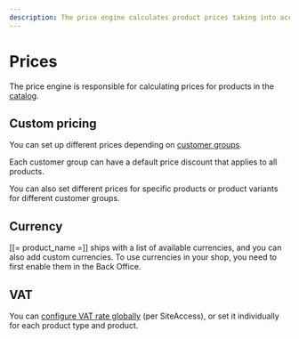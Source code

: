 ```yaml
---
description: The price engine calculates product prices taking into account customer groups, currencies and taxes.
---
```


# Prices

The price engine is responsible for calculating prices for products in the [catalog](pim.md).

## Custom pricing

You can set up different prices depending on [customer groups](customer_groups.md).

Each customer group can have a default price discount that applies to all products.

You can also set different prices for specific products or product variants for different customer groups.

## Currency

[[= product_name =]] ships with a list of available currencies, and you can also add custom currencies.
To use currencies in your shop, you need to first enable them in the Back Office.

## VAT

You can [configure VAT rate globally](pim_configuration.md#vat-rates) (per SiteAccess),
or set it individually for each product type and product.
